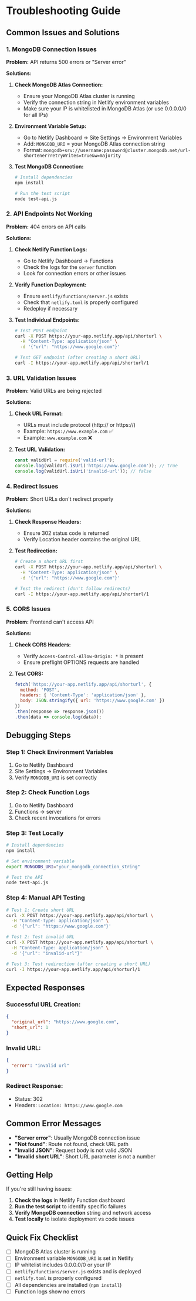 # Troubleshooting Guide

## Common Issues and Solutions

### 1. MongoDB Connection Issues

**Problem:** API returns 500 errors or "Server error"

**Solutions:**
1. **Check MongoDB Atlas Connection:**
   - Ensure your MongoDB Atlas cluster is running
   - Verify the connection string in Netlify environment variables
   - Make sure your IP is whitelisted in MongoDB Atlas (or use 0.0.0.0/0 for all IPs)

2. **Environment Variable Setup:**
   - Go to Netlify Dashboard → Site Settings → Environment Variables
   - Add: `MONGODB_URI` = your MongoDB Atlas connection string
   - Format: `mongodb+srv://username:password@cluster.mongodb.net/url-shortener?retryWrites=true&w=majority`

3. **Test MongoDB Connection:**
   ```bash
   # Install dependencies
   npm install
   
   # Run the test script
   node test-api.js
   ```

### 2. API Endpoints Not Working

**Problem:** 404 errors on API calls

**Solutions:**
1. **Check Netlify Function Logs:**
   - Go to Netlify Dashboard → Functions
   - Check the logs for the `server` function
   - Look for connection errors or other issues

2. **Verify Function Deployment:**
   - Ensure `netlify/functions/server.js` exists
   - Check that `netlify.toml` is properly configured
   - Redeploy if necessary

3. **Test Individual Endpoints:**
   ```bash
   # Test POST endpoint
   curl -X POST https://your-app.netlify.app/api/shorturl \
     -H "Content-Type: application/json" \
     -d '{"url": "https://www.google.com"}'
   
   # Test GET endpoint (after creating a short URL)
   curl -I https://your-app.netlify.app/api/shorturl/1
   ```

### 3. URL Validation Issues

**Problem:** Valid URLs are being rejected

**Solutions:**
1. **Check URL Format:**
   - URLs must include protocol (http:// or https://)
   - Example: `https://www.example.com` ✅
   - Example: `www.example.com` ❌

2. **Test URL Validation:**
   ```javascript
   const validUrl = require('valid-url');
   console.log(validUrl.isUri('https://www.google.com')); // true
   console.log(validUrl.isUri('invalid-url')); // false
   ```

### 4. Redirect Issues

**Problem:** Short URLs don't redirect properly

**Solutions:**
1. **Check Response Headers:**
   - Ensure 302 status code is returned
   - Verify Location header contains the original URL

2. **Test Redirection:**
   ```bash
   # Create a short URL first
   curl -X POST https://your-app.netlify.app/api/shorturl \
     -H "Content-Type: application/json" \
     -d '{"url": "https://www.google.com"}'
   
   # Test the redirect (don't follow redirects)
   curl -I https://your-app.netlify.app/api/shorturl/1
   ```

### 5. CORS Issues

**Problem:** Frontend can't access API

**Solutions:**
1. **Check CORS Headers:**
   - Verify `Access-Control-Allow-Origin: *` is present
   - Ensure preflight OPTIONS requests are handled

2. **Test CORS:**
   ```javascript
   fetch('https://your-app.netlify.app/api/shorturl', {
     method: 'POST',
     headers: { 'Content-Type': 'application/json' },
     body: JSON.stringify({ url: 'https://www.google.com' })
   })
   .then(response => response.json())
   .then(data => console.log(data));
   ```

## Debugging Steps

### Step 1: Check Environment Variables
1. Go to Netlify Dashboard
2. Site Settings → Environment Variables
3. Verify `MONGODB_URI` is set correctly

### Step 2: Check Function Logs
1. Go to Netlify Dashboard
2. Functions → server
3. Check recent invocations for errors

### Step 3: Test Locally
```bash
# Install dependencies
npm install

# Set environment variable
export MONGODB_URI="your_mongodb_connection_string"

# Test the API
node test-api.js
```

### Step 4: Manual API Testing
```bash
# Test 1: Create short URL
curl -X POST https://your-app.netlify.app/api/shorturl \
  -H "Content-Type: application/json" \
  -d '{"url": "https://www.google.com"}'

# Test 2: Test invalid URL
curl -X POST https://your-app.netlify.app/api/shorturl \
  -H "Content-Type: application/json" \
  -d '{"url": "invalid-url"}'

# Test 3: Test redirection (after creating a short URL)
curl -I https://your-app.netlify.app/api/shorturl/1
```

## Expected Responses

### Successful URL Creation:
```json
{
  "original_url": "https://www.google.com",
  "short_url": 1
}
```

### Invalid URL:
```json
{
  "error": "invalid url"
}
```

### Redirect Response:
- Status: 302
- Headers: `Location: https://www.google.com`

## Common Error Messages

- **"Server error"**: Usually MongoDB connection issue
- **"Not found"**: Route not found, check URL path
- **"Invalid JSON"**: Request body is not valid JSON
- **"Invalid short URL"**: Short URL parameter is not a number

## Getting Help

If you're still having issues:

1. **Check the logs** in Netlify Function dashboard
2. **Run the test script** to identify specific failures
3. **Verify MongoDB connection** string and network access
4. **Test locally** to isolate deployment vs code issues

## Quick Fix Checklist

- [ ] MongoDB Atlas cluster is running
- [ ] Environment variable `MONGODB_URI` is set in Netlify
- [ ] IP whitelist includes 0.0.0.0/0 or your IP
- [ ] `netlify/functions/server.js` exists and is deployed
- [ ] `netlify.toml` is properly configured
- [ ] All dependencies are installed (`npm install`)
- [ ] Function logs show no errors 
